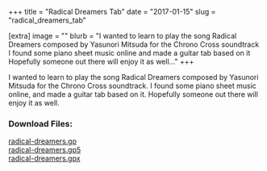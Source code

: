 +++
title = "Radical Dreamers Tab"
date = "2017-01-15"
slug = "radical_dreamers_tab"

[extra]
image = ""
blurb = "I wanted to learn to play the song Radical Dreamers composed by Yasunori Mitsuda for the Chrono Cross soundtrack I found some piano sheet music online and made a guitar tab based on it Hopefully someone out there will enjoy it as well..."
+++

I wanted to learn to play the song Radical Dreamers composed by Yasunori Mitsuda for the Chrono Cross soundtrack. I found some piano sheet music online, and made a guitar tab based on it. Hopefully someone out there will enjoy it as well.

<div class="post-files">
<h3>Download Files:</h3>
<div class="post-file">
<a href="/files/radical_dreamers_tab/radical-dreamers.gp" target="_blank">radical-dreamers.gp</a>
</div>
<div class="post-file">
<a href="/files/radical_dreamers_tab/radical-dreamers.gp5" target="_blank">radical-dreamers.gp5</a>
</div>
<div class="post-file">
<a href="/files/radical_dreamers_tab/radical-dreamers.gpx" target="_blank">radical-dreamers.gpx</a>
</div>
</div>
